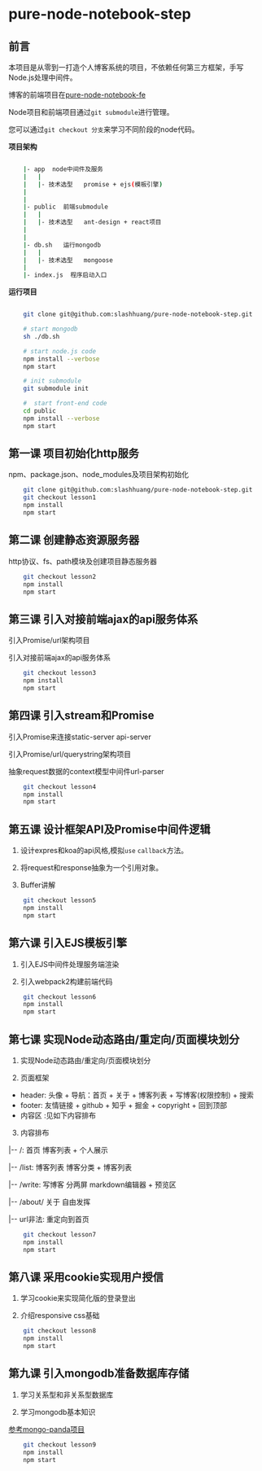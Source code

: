 # pure-node-notebook-step

## 前言

本项目是从零到一打造个人博客系统的项目，不依赖任何第三方框架，手写Node.js处理中间件。

博客的前端项目在[pure-node-notebook-fe](https://github.com/slashhuang/pure-node-notebook-fe)

Node项目和前端项目通过`git submodule`进行管理。

您可以通过`git checkout 分支`来学习不同阶段的node代码。

**项目架构**

```bash

	|- app  node中间件及服务
	|	|
	|	|- 技术选型   promise + ejs(模板引擎)
	|
	|
	|- public  前端submodule
	|	|
	|	|- 技术选型   ant-design + react项目
	|
	|
	|- db.sh   运行mongodb
	|	|
	|	|- 技术选型   mongoose
	|
	|- index.js  程序启动入口

```


**运行项目**

```bash

	git clone git@github.com:slashhuang/pure-node-notebook-step.git

	# start mongodb
	sh ./db.sh

	# start node.js code
	npm install --verbose
	npm start

	# init submodule
	git submodule init

	#  start front-end code
	cd public
	npm install --verbose
	npm start

```



## 第一课 项目初始化http服务

npm、package.json、node_modules及项目架构初始化

```bash
	git clone git@github.com:slashhuang/pure-node-notebook-step.git
	git checkout lesson1
	npm install
	npm start
```

## 第二课 创建静态资源服务器

http协议、fs、path模块及创建项目静态服务器

```bash
	git checkout lesson2
	npm install
	npm start
```

## 第三课 引入对接前端ajax的api服务体系

引入Promise/url架构项目

引入对接前端ajax的api服务体系

```bash
	git checkout lesson3
	npm install
	npm start
```

## 第四课 引入stream和Promise

引入Promise来连接static-server api-server

引入Promise/url/querystring架构项目

抽象request数据的context模型中间件url-parser

```bash
	git checkout lesson4
	npm install
	npm start
```

## 第五课 设计框架API及Promise中间件逻辑

1. 设计expres和koa的api风格,模拟`use` `callback`方法。

2. 将request和response抽象为一个引用对象。

3. Buffer讲解

```bash
	git checkout lesson5
	npm install
	npm start
```

## 第六课 引入EJS模板引擎

1. 引入EJS中间件处理服务端渲染

2. 引入webpack2构建前端代码

```bash
	git checkout lesson6
	npm install
	npm start
```

## 第七课  实现Node动态路由/重定向/页面模块划分

1. 实现Node动态路由/重定向/页面模块划分

2. 页面框架

- header:   头像 + 导航：首页 + 关于 + 博客列表 + 写博客(权限控制) +  搜索
- footer:   友情链接 + github + 知乎 + 掘金 + copyright + 回到顶部
- 内容区 :见如下内容排布

3. 内容排布

|-- /: 首页   博客列表 + 个人展示

|-- /list: 博客列表  博客分类  + 博客列表

|-- /write: 写博客    分两屏  markdown编辑器 +  预览区

|-- /about/ 关于      自由发挥

|-- url非法: 重定向到首页


```bash
	git checkout lesson7
	npm install
	npm start
```

## 第八课 采用cookie实现用户授信

1. 学习cookie来实现简化版的登录登出

2. 介绍responsive css基础

```bash
	git checkout lesson8
	npm install
	npm start
```


## 第九课 引入mongodb准备数据库存储

1. 学习关系型和非关系型数据库

2. 学习mongodb基本知识

[参考mongo-panda项目](https://github.com/slashhuang/mongo-panda)

```bash
	git checkout lesson9
	npm install
	npm start
```



















